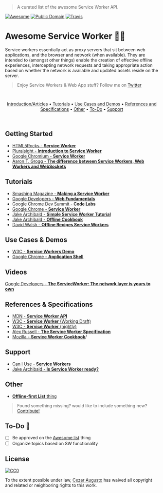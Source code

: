 > A curated list of the awesome Service Worker API.

[![Awesome](https://cdn.rawgit.com/sindresorhus/awesome/d7305f38d29fed78fa85652e3a63e154dd8e8829/media/badge.svg)](https://github.com/sindresorhus/awesome) [![Public Domain](https://img.shields.io/badge/public-domain-lightgrey.svg)](https://creativecommons.org/publicdomain/zero/1.0/) [![Travis](https://img.shields.io/travis/cez-aug/awesome-service-worker.svg)](http://github.com/cez-aug/awesome-service-worker)

# Awesome Service Worker :man::sparkles:

Service workers essentially act as proxy servers that sit between web applications, and the browser and network (when available). They are intended to (amongst other things) enable the creation of effective offline experiences, intercepting network requests and taking appropriate action based on whether the network is available and updated assets reside on the server. 

> Enjoy Service Workers & Web App stuff? Follow me on [Twitter](http://twitter.com/cez_aug) 

<br>
<p align="center">
<a href="#getting-started">Introduction/Articles</a> • <a href="#tutorials">Tutorials</a> • <a href="#use-cases-demos">Use Cases and Demos</a> • <a href="#references-specifications">References and Specifications</a> • <a href="#other">Other</a> • <a href="#to-do-chicken">To-Do</a> • <a href="#support">Support</a> 
</p>
<br>

## Getting Started

* [HTML5Rocks - **Service Worker**](http://www.html5rocks.com/en/tutorials/service-worker/introduction/)
* [Pluralsight - **Introduction to Service Worker**](https://www.pluralsight.com/blog/software-development/introduction-to-service-worker)
* [Google Chromium - **Service Worker**](https://www.chromium.org/blink/serviceworker/getting-started)
* [Aaron T. Grogg - **The difference between Service Workers, Web Workers and WebSockets**](https://aarontgrogg.com/blog/2015/07/20/the-difference-between-service-workers-web-workers-and-websockets/)

## Tutorials

* [Smashing Magazine - **Making a Service Worker**](https://www.smashingmagazine.com/2016/02/making-a-service-worker/)
* [Google Developers - **Web Fundamentals**](https://developers.google.com/web/fundamentals/getting-started/push-notifications/step-03)
* [Google Chrome Dev Summit - **Code Labs**](https://codelabs.developers.google.com/chrome-dev-summit)
* [Google Chrome - **Service Worker**](https://github.com/GoogleChrome/samples/tree/gh-pages/service-worker)
* [Jake Archibald - **Simple Service Worker Tutorial**](https://github.com/jakearchibald/simple-serviceworker-tutorial)
* [Jake Archibald - **Offline Cookbook**](https://jakearchibald.com/2014/offline-cookbook/)
* [David Walsh - **Offline Recipes Service Workers**](https://davidwalsh.name/offline-recipes-service-workers)

## Use Cases & Demos

* [W3C - **Service Workers Demo**](https://github.com/w3c-webmob/ServiceWorkersDemos)
* [Google Chrome - **Application Shell**](https://github.com/GoogleChrome/application-shell)

## Videos

[Google Developers - **The ServiceWorker: The network layer is yours to own**](https://www.youtube.com/watch?v=4uQMl7mFB6g)

## References & Specifications

* [MDN - **Service Worker API**](https://developer.mozilla.org/en-US/docs/Web/API/Service_Worker_API)
* [W3C - **Service Worker** (Working Draft)](https://www.w3.org/TR/service-workers/)
* [W3C - **Service Worker** (nightly)](https://slightlyoff.github.io/ServiceWorker/spec/service_worker/)
* [Alex Russell - **The Service Worker Specification**](https://github.com/slightlyoff/ServiceWorker)
* [Mozilla - **Service Worker Cookbook**](https://serviceworke.rs)/

## Support

* [Can I Use - **Service Workers**](http://caniuse.com/#feat=serviceworkers)
* [Jake Archibald - **Is Service Worker ready?**](https://jakearchibald.github.io/isserviceworkerready/)

## Other

* [**Offline-first List** thing](https://github.com/pazguille/offline-first)

> Found something missing? would like to include something new? [Contribute!](CONTRIBUTING.md)

## To-Do :chicken:

- [ ] Be approved on the [Awesome list](https://github.com/sindresorhus/awesome) thing
- [ ] Organize topics based on SW functionality

## License 
[![CC0](https://i.creativecommons.org/p/zero/1.0/88x31.png)](https://creativecommons.org/publicdomain/zero/1.0/)

To the extent possible under law, [Cezar Augusto](http://cezar.work) has waived all copyright and related or neighboring rights to this work.
